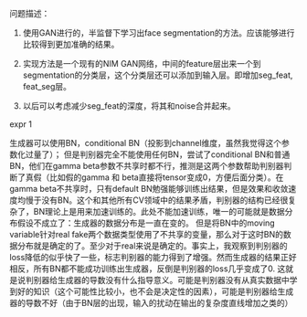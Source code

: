 问题描述：

1. 使用GAN进行的，半监督下学习出face segmentation的方法。应该能够进行比较得到更加准确的结果。

2. 实现方法是一个现有的NIM GAN网络，中间的feature层出来一个到segmentation的分类层，这个分类层还可以添加到输入层。即增加seg_feat, feat_seg层。

3. 以后可以考虑减少seg_feat的深度，将其和noise合并起来。

expr 1

生成器可以使用BN，conditional BN（投影到channel维度，虽然我觉得这个参数化过量了）；
但是判别器完全不能使用任何BN，尝试了conditional BN和普通BN，他们在gamma beta参数不共享时都不行，推测是这两个参数帮助判别器判断了真假（比如假的gamma 和 beta直接将tensor变成0，方便后面分类）。在gamma beta不共享时，只有default BN勉强能够训练出结果，但是效果和收敛速度均慢于没有BN。这个和其他所有CV领域中的结果矛盾，判别器的结构已经很复杂了，BN理论上是用来加速训练的。此处不能加速训练，唯一的可能就是数据分布假设不成立了：生成器的数据分布是一直在变的。
但是将BN中的moving variable针对real fake两个数据类型使用了不共享的变量，那么对于这时BN的数据分布就是确定的了。至少对于real来说是确定的。事实上，我观察到判别器的loss降低的似乎快了一些，标志判别器的能力得到了增强。然而生成器的结果正好相反，所有BN都不能成功训练出生成器，反倒是判别器的loss几乎变成了0.
这就是说判别器给生成器的导数没有什么指导意义。可能是判别器没有从真实数据中学到好的知识（这个可能性比较小，也不会是决定性的因素），可能是判别器给生成器的导数不好（由于BN层的出现，输入的扰动在输出的复杂度直线增加之类的）